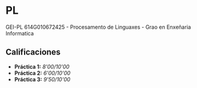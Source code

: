 # PL
GEI-PL 614G010672425 - Procesamento de Linguaxes - Grao en Enxeñaria Informatica

## Calificaciones

- **Práctica 1:** *8'00/10'00*
- **Práctica 2:** *6'00/10'00*
- **Práctica 3:** *9'50/10'00*
